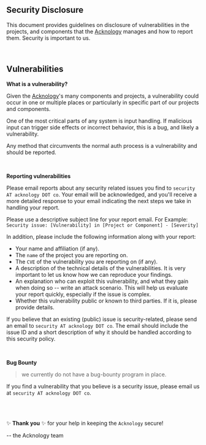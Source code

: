 ## Security Disclosure

This document provides guidelines on disclosure of vulnerabilities in the projects, and components that the [Acknology](https://github.com/AcknologyHQ) manages and how to report them. Security is important to us.

<br>

## Vulnerabilities

**What is a vulnerability?**

Given the [Acknology](https://github.com/AcknologyHQ)'s many components and projects, a vulnerability could occur in one or multiple places or particularly in specific part of our projects and components.

One of the most critical parts of any system is input handling. If malicious input can trigger side effects or incorrect behavior, this is a bug, and likely a vulnerability.

Any method that circumvents the normal auth process is a vulnerability and should be reported.

<br>

**Reporting vulnerabilities**

Please email reports about any security related issues you find to `security AT acknology DOT co`. Your email will be acknowledged, and you'll receive a more detailed response to your email indicating the next steps we take in handling your report. 

Please use a descriptive subject line for your report email. 
For Example: `Security issue: [Vulnerability] in [Project or Component] - [Severity]`

In addition, please include the following information along with your report: 

* Your name and affiliation (if any).
* The `name` of the project you are reporting on.
* The `CVE` of the vulnerability you are reporting on (if any).
* A description of the technical details of the vulnerabilities. It is very important to let us know how we can reproduce your findings.
* An explanation who can exploit this vulnerability, and what they gain when doing so -- write an attack scenario. This will help us evaluate your report quickly, especially if the issue is complex.
* Whether this vulnerability public or known to third parties. If it is, please provide details.

If you believe that an existing (public) issue is security-related, please send an email to `security AT acknology DOT co`. The email should include the issue ID and a short description of why it should be handled according to this security policy.

<br>

**Bug Bounty**

> we currently do not have a bug-bounty program in place. 

If you find a vulnerability that you believe is a security issue, please email us at `security AT acknology DOT co`.


<br>
<br>

✨ **Thank you** ✨ for your help in keeping the `Acknology` secure! 

-- the Acknology team
